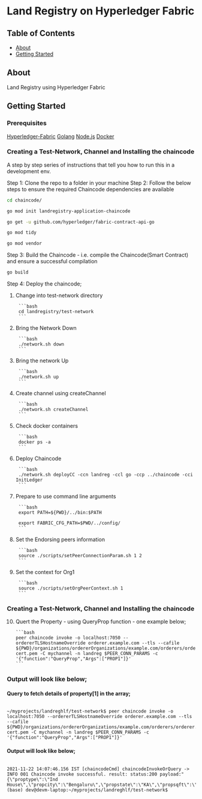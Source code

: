 # Land Registry on Hyperledger Fabric

## Table of Contents

- [About](#about)
- [Getting Started](#getting_started)


## About <a name = "about"></a>

Land Registry using Hyperledger Fabric

## Getting Started <a name = "getting_started"></a>

### Prerequisites

[Hyperledger-Fabric](https://github.com/hyperledger/fabric)
[Golang](https://golang.org/)
[Node.js](https://nodejs.org/en/)
[Docker](https://www.docker.com/)

### Creating a Test-Network, Channel and Installing the chaincode

A step by step series of instructions that tell you how to run this in a development env.

Step 1: Clone the repo to a folder in your machine
Step 2: Follow the below steps to ensure the required Chaincode dependencies are available

```bash
cd chaincode/
```

```bash
go mod init landregistry-application-chaincode 
```

```bash
go get -u github.com/hyperledger/fabric-contract-api-go
```

```bash
go mod tidy
```

```bash
go mod vendor
```

Step 3: Build the Chaincode - i.e. compile the Chaincode(Smart Contract) and ensure a successful compilation

```bash
go build
```
Step 4: Deploy the chaincode;
1. Change into test-network directory
   
		```bash
        cd landregistry/test-network
        ```
2. Bring the Network Down
   
		```bash
        ./network.sh down
        ```

3. Bring the network Up
   
		```bash
        ./network.sh up
        ```

4. Create channel using createChannel
   
		```bash
        ./network.sh createChannel
        ```

5. Check docker containers
   
		```bash
        docker ps -a
        ```

6. Deploy Chaincode
   
		```bash
        ./network.sh deployCC -ccn landreg -ccl go -ccp ../chaincode -cci InitLedger
        ```

7. Prepare to use command line arguments
   
		```bash
        export PATH=${PWD}/../bin:$PATH

		export FABRIC_CFG_PATH=$PWD/../config/
        ```

8. Set the Endorsing peers information
   
		```bash
        source ./scripts/setPeerConnectionParam.sh 1 2
        ```

9. Set the context for Org1
    
		```bash
        source ./scripts/setOrgPeerContext.sh 1
        ```

### Creating a Test-Network, Channel and Installing the chaincode

10. Quert the Property - using QueryProp function - one example below;


		```bash
        peer chaincode invoke -o localhost:7050 --ordererTLSHostnameOverride orderer.example.com --tls --cafile ${PWD}/organizations/ordererOrganizations/example.com/orderers/orderer.example.com/msp/tlscacerts/tlsca.example.com-cert.pem -C mychannel -n landreg $PEER_CONN_PARAMS -c '{"function":"QueryProp","Args":["PROP1"]}'
        ```

### Output will look like below;

#### Query to fetch details of property[1] in the array;

```JPEG

~/myprojects/landreghlf/test-network$ peer chaincode invoke -o localhost:7050 --ordererTLSHostnameOverride orderer.example.com --tls --cafile ${PWD}/organizations/ordererOrganizations/example.com/orderers/orderer.example.com/msp/tlscacerts/tlsca.example.com-cert.pem -C mychannel -n landreg $PEER_CONN_PARAMS -c '{"function":"QueryProp","Args":["PROP1"]}'
```

#### Output will look like below;

```JPEG

2021-11-22 14:07:46.156 IST [chaincodeCmd] chaincodeInvokeOrQuery -> INFO 001 Chaincode invoke successful. result: status:200 payload:"{\"proptype\":\"Ind House\",\"propcity\":\"Bengaluru\",\"propstate\":\"KA\",\"propsqft\":\"3200\",\"propowner\":\"Abraham\"}" 
(base) dev@devm-laptop:~/myprojects/landreghlf/test-network$ 
```

